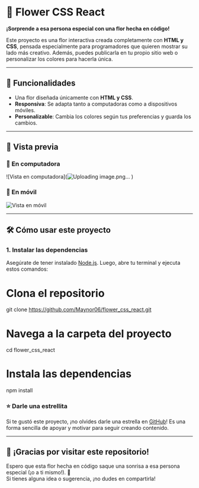 # 🌸 Flower CSS React  

**¡Sorprende a esa persona especial con una flor hecha en código!**  

Este proyecto es una flor interactiva creada completamente con **HTML y CSS**, pensada especialmente para programadores que quieren mostrar su lado más creativo. Además, puedes publicarla en tu propio sitio web o personalizar los colores para hacerla única.  

---

## 🚀 Funcionalidades  

- Una flor diseñada únicamente con **HTML y CSS**.  
- **Responsiva**: Se adapta tanto a computadoras como a dispositivos móviles.  
- **Personalizable**: Cambia los colores según tus preferencias y guarda los cambios.  

---

## 📸 Vista previa  

### 🌼 En computadora  
![Vista en computadora](![Uploading image.png…]()
)

### 📱 En móvil  
![Vista en móvil]((https://github.com/user-attachments/assets/1e685e42-430a-4581-a9f3-babbf5a5aeac))

---

## 🛠️ Cómo usar este proyecto  

### 1. Instalar las dependencias  
Asegúrate de tener instalado [Node.js](https://nodejs.org/). Luego, abre tu terminal y ejecuta estos comandos:  

# Clona el repositorio
git clone https://github.com/Maynor06/flower_css_react.git

# Navega a la carpeta del proyecto
cd flower_css_react

# Instala las dependencias
npm install

### ⭐ Darle una estrellita  
Si te gustó este proyecto, ¡no olvides darle una estrella en [GitHub](https://github.com/Maynor06/flower_css_react)! Es una forma sencilla de apoyar y motivar para seguir creando contenido.  

---

## 🎉 ¡Gracias por visitar este repositorio!  
Espero que esta flor hecha en código saque una sonrisa a esa persona especial (¡o a ti mismo!). 🌸  
Si tienes alguna idea o sugerencia, ¡no dudes en compartirla!  
